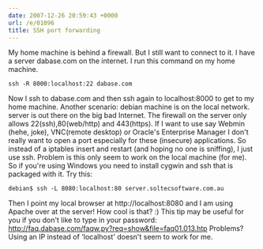 ```yaml
---
date: 2007-12-26 20:59:43 +0000
url: /e/01096
title: SSH port forwarding
---
```


My home machine is behind a firewall. But I still want to connect to it.
I have a server dabase.com on the internet.
I run this command on my home machine.

	ssh -R 8000:localhost:22 dabase.com
Now I ssh to dabase.com and then ssh again to localhost:8000 to get to my home machine.
Another scenario:
debian machine is on the local network. server is out there on the big bad Internet. The firewall on the server only allows 22(ssh),80(web/http) and 443(https).
If I want to use say Webmin (hehe, joke), VNC(remote desktop) or Oracle's Enterprise Manager I don't really want to open a port especially for these (insecure) applications. So instead of a iptables insert and restart (and hoping no one is sniffing), I just use ssh.
Problem is this only seem to work on the local machine (for me). So if you're using Windows you need to install cygwin and ssh that is packaged with it.
Try this:

	debian$ ssh -L 8080:localhost:80 server.soltecsoftware.com.au
Then I point my local browser at http://localhost:8080 and I am using Apache over at the server! How cool is that? :)
This tip may be useful for you if you don't like to type in your password:
http://faq.dabase.com/faqw.py?req=show&file=faq01.013.htp
Problems?
Using an IP instead of 'localhost' doesn't seem to work for me.
